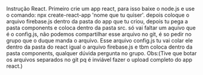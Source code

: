 Instrução React.
Primeiro crie um app react, para isso baixe o node.js e use o comando: npx create-react-app 'nome que tu quiser'. depois coloque o arquivo firebase.js dentro da pasta do app que tu criou, depois tu pega a pasta components e coloca dentro da pasta src. só vai faltar um aquivo que é o config.js, não podemos compartilhar esse arquivo no git, é so pedir no grupo que o duque manda o arquivo. Esse arquivo config.js tu vai colar ele dentro da pasta do react igual o arquivo firebase.js e tbm coloca dentro da pasta components, qualquer dúvida pergunta no grupo.
Obs:(Tive que botar os arquivos separados no git pq é inviável fazer o upload completo do app react.)
